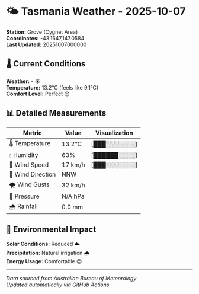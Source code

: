 # 🌤️ Tasmania Weather - 2025-10-07

**Station:** Grove (Cygnet Area)  
**Coordinates:** -43.1647,147.0584  
**Last Updated:** 20251007000000

## 🌡️ Current Conditions

**Weather:** - ☀️  
**Temperature:** 13.2°C (feels like 9.1°C)  
**Comfort Level:** Perfect 😌

## 📊 Detailed Measurements

| Metric | Value | Visualization |
|--------|-------|---------------|
| 🌡️ Temperature | 13.2°C | [███░░░░░░░] |
| 💧 Humidity | 63% | [██████░░░░] |
| 💨 Wind Speed | 17 km/h | [███░░░░░░░] |
| 🧭 Wind Direction | NNW | |
| 🌪️ Wind Gusts | 32 km/h | |
| 🔽 Pressure | N/A hPa | |
| 🌧️ Rainfall | 0.0 mm | |

## 🌱 Environmental Impact

**Solar Conditions:** Reduced ☁️  
**Precipitation:** Natural irrigation 🌧️  
**Energy Usage:** Comfortable 😌

---
*Data sourced from Australian Bureau of Meteorology*  
*Updated automatically via GitHub Actions*
